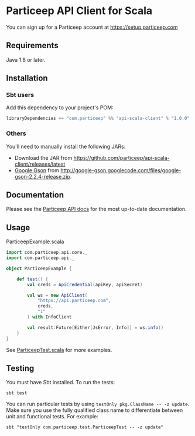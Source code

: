 # Particeep API Client for Scala

You can sign up for a Particeep account at https://setup.particeep.com

## Requirements

Java 1.8 or later.

## Installation

### Sbt users

Add this dependency to your project's POM:

```scala
libraryDependencies += "com.particeep" %% "api-scala-client" % "1.0.0"
```

### Others

You'll need to manually install the following JARs:

* Download the JAR from https://github.com/particeep/api-scala-client/releases/latest
* [Google Gson](http://code.google.com/p/google-gson/) from <http://google-gson.googlecode.com/files/google-gson-2.2.4-release.zip>.


## Documentation

Please see the [Particeep API docs](https://www.particeep.com/en/docs) for the most up-to-date documentation.

## Usage

ParticeepExample.scala

```scala
import com.particeep.api.core._
import com.particeep.api._

object ParticeepExample {

    def test() {
        val creds = ApiCredential(apiKey, apiSecret)

        val ws = new ApiClient(
            "https://api.particeep.com",
            creds,
            "1"
        ) with InfoClient

        val result:Future[Either[JsError, Info]] = ws.info()
    }
}
```

See [ParticeepTest.scala](https://github.com/particeep/api-scala-client/blob/master/src/test/scala/com/particeep/ParticeepTest.java) for more examples.

## Testing

You must have Sbt installed. To run the tests:

    sbt test

You can run particular tests by using `testOnly pkg.ClassName -- -z update`. Make sure you use the fully qualified class name to differentiate between
unit and functional tests. For example:

    sbt "testOnly com.particeep.test.ParticeepTest -- -z update"
